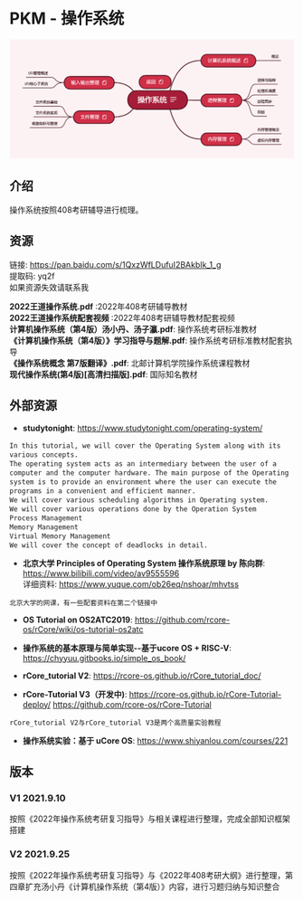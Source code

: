 # PKM - 操作系统  
![image text](./resources/操作系统.png)
## 介绍
操作系统按照408考研辅导进行梳理。
## 资源
链接: https://pan.baidu.com/s/1QxzWfLDufuI2BAkbIk_1_g  
提取码: yq2f  
如果资源失效请联系我  

__2022王道操作系统.pdf__ :2022年408考研辅导教材  
__2022王道操作系统配套视频__ :2022年408考研辅导教材配套视频  
__计算机操作系统（第4版）汤小丹、汤子瀛.pdf__: 操作系统考研标准教材  
__《计算机操作系统（第4版）》学习指导与题解.pdf__: 操作系统考研标准教材配套执导  
__《操作系统概念 第7版翻译》.pdf__: 北邮计算机学院操作系统课程教材  
__现代操作系统(第4版)[高清扫描版].pdf__: 国际知名教材  

## 外部资源
* __studytonight__: https://www.studytonight.com/operating-system/
```
In this tutorial, we will cover the Operating System along with its various concepts.
The operating system acts as an intermediary between the user of a computer and the computer hardware. The main purpose of the Operating system is to provide an environment where the user can execute the programs in a convenient and efficient manner.
We will cover various scheduling algorithms in Operating system.
We will cover various operations done by the Operation System
Process Management
Memory Management
Virtual Memory Management
We will cover the concept of deadlocks in detail.
```
* __北京大学 Principles of Operating System 操作系统原理 by 陈向群__: https://www.bilibili.com/video/av9555596  
详细资料: https://www.yuque.com/ob26eq/nshoar/mhvtss
```
北京大学的网课，有一些配套资料在第二个链接中
```
* __OS Tutorial on OS2ATC2019__: 
https://github.com/rcore-os/rCore/wiki/os-tutorial-os2atc

* __操作系统的基本原理与简单实现--基于ucore OS + RISC-V__: 
https://chyyuu.gitbooks.io/simple_os_book/

* __rCore_tutorial V2__: 
https://rcore-os.github.io/rCore_tutorial_doc/

* __rCore-Tutorial V3（开发中)__: 
https://rcore-os.github.io/rCore-Tutorial-deploy/
https://github.com/rcore-os/rCore-Tutorial
```
rCore_tutorial V2与rCore_tutorial V3是两个高质量实验教程
```
* __操作系统实验：基于 uCore OS__: 
https://www.shiyanlou.com/courses/221

## 版本
### V1 2021.9.10
按照《2022年操作系统考研复习指导》与相关课程进行整理，完成全部知识框架搭建  
### V2 2021.9.25
按照《2022年操作系统考研复习指导》与《2022年408考研大纲》进行整理，第四章扩充汤小丹《计算机操作系统（第4版）》内容，进行习题归纳与知识整合  
